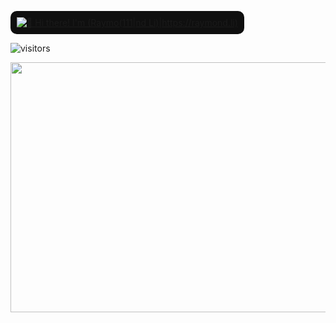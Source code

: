 [<img src="https://raw.githubusercontent.com/Raymo111/Raymo111/master/intro.gif" 
alt="👋 Hi there! I'm (Raymo(111|nd Li)|https://raymond.li)" 
title="👋 Hi there! I'm (Raymo(111|nd Li)|https://raymond.li)" 
style="background-color:#0f0f0f; padding:10px; border-radius:10px;"/>](https://raymond.li/)

![visitors](https://vbr.nathanchung.dev/badge?page_id=Raymo111.Raymo111&color=00cf00)

<img src="https://your-svg-animation-url.svg" width="800" height="400"/>

